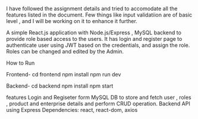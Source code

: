 I have followed the assignment details and tried to accomodate all the features listed in the document.
Few things like input validatiion are of basic level , and I will be working on it to enhance it further.


A simple React.js application with Node.js/Express , MySQL backend to provide role based access to the users. It has login and register page to authenticate user using JWT based on the credentials, and assign the role. Roles can be changed and edited by the Admin.

How to Run

Frontend-
cd frontend
npm install
npm run dev

Backend-
cd backend
npm install
npm start

features
Login and Regiseter form 
MySQL DB to store and fetch user , roles , product and enterprise details and perform CRUD operation.
Backend API using Express 
Dependencies: react, react-dom, axios 


